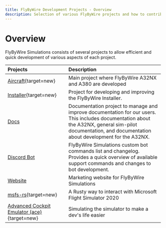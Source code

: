 ```yaml
---
title: FlyByWire Development Projects - Overview
description: Selection of various FlyByWire projects and how to contribute.
---
```


<link rel="stylesheet" href="../../../stylesheets/toc-tables.css">

# Overview

FlyByWire Simulations consists of several projects to allow efficient and quick development of various aspects of each project.

| Projects                                                                           | Description                                                                                                                                                                                               |
|:-----------------------------------------------------------------------------------|:----------------------------------------------------------------------------------------------------------------------------------------------------------------------------------------------------------|
| [Aircraft](https://github.com/flybywiresim/aircraft){target=new}                         | Main project where FlyByWire A32NX and A380 are developed                                                                                                                                                |
| [Installer](https://github.com/flybywiresim/installer){target=new}                 | Project for developing and improving the FlyByWire Installer.                                                                                                                                             |
| [Docs](documentation.md)                                                           | Documentation project to manage and improve documentation for our users. This includes documentation about the A32NX, general sim-pilot documentation, and documentation about development for the A32NX. |
| [Discord Bot](discord-bot.md)                                                      | FlyByWire Simulations custom bot commands list and changelog. Provides a quick overview of available support commands and changes to bot development.                                                     |
| [Website](website.md)                                                              | Marketing website for FlyByWire Simulations                                                                                                                                                               |
| [msfs-rs](https://github.com/flybywiresim/msfs-rs){target=new}                     | A Rusty way to interact with Microsoft Flight Simulator 2020                                                                                                                                              |
| [Advanced Cockpit Emulator (ace)](https://github.com/flybywiresim/ace){target=new} | Simulating the simulator to make a dev's life easier                                                                                                                                                      |
